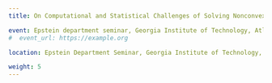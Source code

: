 ```yaml
---
title: On Computational and Statistical Challenges of Solving Nonconvex Minimax Optimization Problems

event: Epstein department seminar, Georgia Institute of Technology, Atlanta, GA
#  event_url: https://example.org

location: Epstein Department Seminar, Georgia Institute of Technology, Atlanta, GA Oct. 2022

weight: 5
---
```

